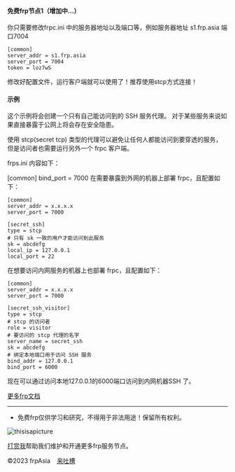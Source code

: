 
#### 免费frp节点1（增加中...）
你只需要修改frpc.ini 中的服务器地址以及端口等，例如服务器地址 s1.frp.asia 端口7004 

```
[common] 
server_addr = s1.frp.asia
server_port = 7004
token = loz7wS
```
修改好配置文件，运行客户端就可以使用了！推荐使用stcp方式连接！

#### 示例


这个示例将会创建一个只有自己能访问到的 SSH 服务代理。
对于某些服务来说如果直接暴露于公网上将会存在安全隐患。

使用 stcp(secret tcp) 类型的代理可以避免让任何人都能访问到要穿透的服务，但是访问者也需要运行另外一个 frpc 客户端。

frps.ini 内容如下：

[common]
bind_port = 7000
在需要暴露到外网的机器上部署 frpc，且配置如下：
```
[common]
server_addr = x.x.x.x
server_port = 7000

[secret_ssh]
type = stcp
# 只有 sk 一致的用户才能访问到此服务
sk = abcdefg
local_ip = 127.0.0.1
local_port = 22
```
在想要访问内网服务的机器上也部署 frpc，且配置如下：
```
[common]
server_addr = x.x.x.x
server_port = 7000

[secret_ssh_visitor]
type = stcp
# stcp 的访问者
role = visitor
# 要访问的 stcp 代理的名字
server_name = secret_ssh
sk = abcdefg
# 绑定本地端口用于访问 SSH 服务
bind_addr = 127.0.0.1
bind_port = 6000
```

现在可以通过访问本地127.0.0.1的6000端口访问到内网机器SSH 了。

[ 更多frp文档](https://gofrp.org/docs/)



---



* 免费frp仅供学习和研究，不得用于非法用途！保留所有权利。



![thisisapicture](https://tse2-mm.cn.bing.net/th/id/OIP-C.-_Hy7CugwLBZ-wXn4AMFIAHaCk?w=330&h=121&c=7&r=0&o=5&dpr=1.3&pid=1.7)

[ 打赏我](https://user-images.githubusercontent.com/102269230/230557271-3c850342-5a97-46e8-b178-81fea0692334.png)帮助我们维护和开通更多frp服务节点。

©2023 frpAsia &ensp; [来吐槽](https://github.com/lcrs-git/frpAsia/issues/1)&emsp;


